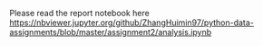 Please read the report notebook here
https://nbviewer.jupyter.org/github/ZhangHuimin97/python-data-assignments/blob/master/assignment2/analysis.ipynb
